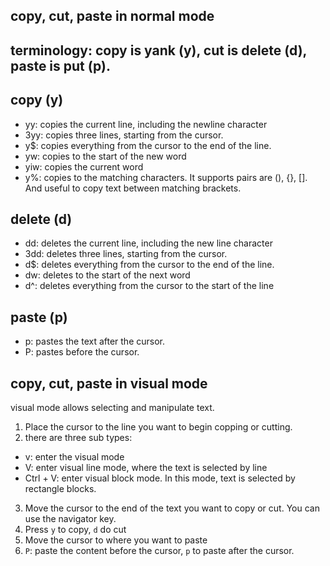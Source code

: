 ## copy, cut, paste in normal mode
## terminology: copy is yank (y), cut is delete (d), paste is put (p). 

## copy (y)
* yy: copies the current line, including the newline character
* 3yy: copies three lines, starting from the cursor.
* y$: copies everything from the cursor to the end of the line.
* yw: copies to the start of the new word
* yiw: copies the current word
* y%: copies to the matching characters. It supports pairs are (), {}, []. And useful to copy text between matching brackets.


## delete (d)
* dd: deletes the current line, including the new line character
* 3dd: deletes three lines, starting from the cursor. 
* d$: deletes everything from the cursor to the end of the line. 
* dw: deletes to the start of the next word
* d^: deletes everything from the cursor to the start of the line


## paste (p)
* p: pastes the text after the cursor. 
* P: pastes before the cursor.


## copy, cut, paste in visual mode
visual mode allows selecting and manipulate text. 
1. Place the cursor to the line you want to begin copping or cutting. 
2. there are three sub types:
  * v: enter the visual mode
  * V: enter visual line mode, where the text is selected by line
  * Ctrl + V: enter visual block mode. In this mode, text is selected by rectangle blocks.
3. Move the cursor to the end of the text you want to copy or cut. You can use the navigator key.
4. Press `y` to copy, `d` do cut
5. Move the cursor to where you want to paste
6. `P`: paste the content before the cursor, `p` to paste after the cursor.  
